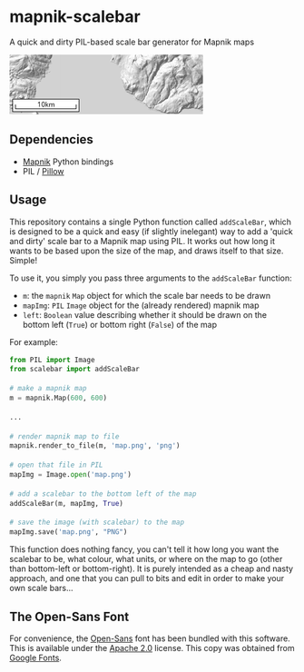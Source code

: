 # mapnik-scalebar
A quick and dirty PIL-based scale bar generator for Mapnik maps

![example scalebar](./images/arran.png)

## Dependencies

* [Mapnik](http://mapnik.org/) Python bindings
* PIL / [Pillow](https://python-pillow.org/)

## Usage

This repository contains a single Python function called `addScaleBar`, which is designed to be a quick and easy (if slightly inelegant) way to add a 'quick and dirty' scale bar to a Mapnik map using PIL. It works out how long it wants to be based upon the size of the map, and draws itself to that size. Simple!

To use it, you simply you pass three arguments to the `addScaleBar` function:

* `m`: the `mapnik` `Map` object for which the scale bar needs to be drawn
* `mapImg`: `PIL` `Image` object for the (already rendered) mapnik map
* `left`:	`Boolean` value describing whether it should be drawn on the bottom left (`True`) or bottom right (`False`) of the map

For example:

```python
from PIL import Image
from scalebar import addScaleBar

# make a mapnik map
m = mapnik.Map(600, 600)

...

# render mapnik map to file
mapnik.render_to_file(m, 'map.png', 'png')

# open that file in PIL
mapImg = Image.open('map.png')

# add a scalebar to the bottom left of the map
addScaleBar(m, mapImg, True)

# save the image (with scalebar) to the map
mapImg.save('map.png', "PNG")
```

This function does nothing fancy, you can't tell it how long you want the scalebar to be, what colour, what units, or where on the map to go (other than bottom-left or bottom-right). It is purely intended as a cheap and nasty approach, and one that you can pull to bits and edit in order to make your own scale bars...

## The Open-Sans Font
For convenience, the [Open-Sans](https://fonts.google.com/specimen/Open+Sans) font has been bundled with this software. This is available under the [Apache 2.0](http://www.apache.org/licenses/LICENSE-2.0) license. This copy was obtained from [Google Fonts](https://fonts.google.com/specimen/Open+Sans).